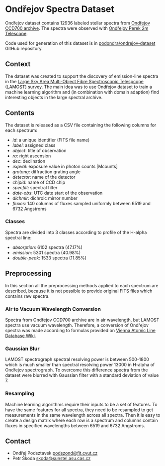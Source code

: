 # Ondřejov Spectra Dataset

Ondřejov dataset contains 12936 labeled stellar spectra from
[Ondřejov CCD700 archive](http://voarchive.asu.cas.cz/ccd700/q/web/form).
The spectra were observed with
[Ondřejov Perek 2m Telescope](https://stelweb.asu.cas.cz/web/index.php?pg=2m_telescope).

Code used for generation of this dataset is in
[podondra/ondrejov-dataset](https://github.com/podondra/ondrejov-dataset)
GitHub repository.

## Context

The dataset was created to support the discovery of emission-line spectra in the
[Large Sky Area Multi-Object Fibre Spectroscopic Telespcope](http://www.lamost.org)
(LAMOST) survey.
The main idea was to use Ondřejov dataset to train a machine learning algorithm
and (in combination with domain adaption) find interesting objects in the large
spectral archive.

## Contents

The dataset is released as a CSV file containing the following columns for each
spectrum:

- *id*: a unique identifier (FITS file name)
- *label*: assigned class
- *object*: title of observation
- *ra*: right ascension
- *dec*: declination
- *expval*: exposure value in photon counts [Mcounts]
- *gratang*: diffraction grating angle
- *detector*: name of the detector
- *chipid*: name of CCD chip
- *specfilt*: spectral filter
- *date-obs*: UTC date start of the observation
- *dichmir*: dichroic mirror number
- *fluxes*: 140 columns of fluxes sampled uniformly between 6519 and 6732
  Angstroms

### Classes

Spectra are divided into 3 classes according to profile of the H-alpha spectral
line:

- *absorption*: 6102 spectra (47.17%)
- *emission*: 5301 spectra (40.98%)
- *double-peak*: 1533 spectra (11.85%)

## Preprocessing

In this section all the preprocessing methods applied to each spectrum are
described, because it is not possible to provide original FITS files which
contains raw spectra.

### Air to Vacuum Wavelength Conversion

Spectra from Ondřejov CCD700 archive are in air wavelength, but LAMOST spectra
use vacuum wavelength. Therefore, a conversion of Ondřejov spectra was made
according to formulas provided on
[Vienna Atomic Line Database Wiki](http://www.astro.uu.se/valdwiki/Air-to-vacuum%20conversion).

### Gaussian Blur

LAMOST spectrograph spectral resolving power is between 500-1800 which is much
smaller than spectral resolving power 13000 in H-alpha of Ondřejov spectrograph.
To overcome this difference spectra from the dataset were blurred with Gaussian
filter with a standard deviation of value 7.

### Resampling

Machine learning algorithms require their inputs to be a set of
features. To have the same features for all spectra, they need to be
resampled to get measurements in the same wavelength across all spectra.
Then it is easy to create a design matrix where each row is a spectrum
and columns contain fluxes in specified wavelengths between 6519 and 6732
Angstroms.

## Contact

- Ondřej Podsztavek <podszond@fit.cvut.cz>
- Petr Škoda <skoda@sunstel.asu.cas.cz>
